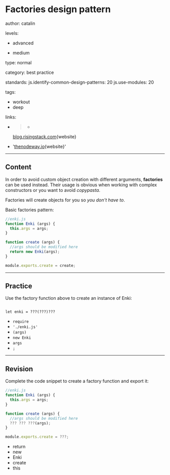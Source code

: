 # Factories design pattern
author: catalin

levels:

  - advanced

  - medium

type: normal

category: best practice

standards:
  js.identify-common-design-patterns: 20
  js.use-modules: 20

tags:
  - workout
  - deep

links:

  - >-
    [blog.risingstack.com](https://blog.risingstack.com/fundamental-node-js-design-patterns/){website}

  - '[thenodeway.io](http://thenodeway.io/posts/designing-factories/){website}'

---
## Content

In order to avoid custom object creation with different arguments, **factories** can be used instead. Their usage is obvious when working with complex constructors or you want to avoid *copypasta*.

Factories will create objects for you so *you don't have to*.

Basic factories pattern:
```javascript
//enki.js
function Enki (args) {
  this.args = args;
}

function create (args) {
  //args should be modified here
  return new Enki(args);
}

module.exports.create = create;
```

---
## Practice

Use the factory function above to create an instance of Enki:
```

let enki = ???(???)???

```

* `require`
* `'./enki.js'`
* `(args)`
* `new Enki`
* `args`
* `;`


---
## Revision

Complete the code snippet to create a factory function and export it:

```javascript
//enki.js
function Enki (args) {
  this.args = args;
}

function create (args) {
  //args should be modified here
  ??? ??? ???(args);
}

module.exports.create = ???;
```

* return
* new
* Enki
* create
* this
